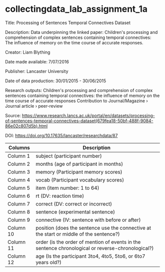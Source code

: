 # collectingdata_lab_assignment_1a

Title: Processing of Sentences Temporal Connectives Dataset

Description:
Data underpinning the linked paper: Children's processing and comprehension of complex sentences containing temporal connectives: The influence of memory on the time course of accurate responses.

Creator: Liam Blything

Date made available: 7/07/2016

Publisher: Lancaster University

Date of data production: 30/01/2015 - 30/06/2015

Research outputs:
Children's processing and comprehension of complex sentences containing temporal connectives: the influence of memory on the time course of accurate responses
Contribution to Journal/Magazine › Journal article › peer-review

Source: https://www.research.lancs.ac.uk/portal/en/datasets/processing-of-sentences-temporal-connectives-dataset(679fea18-50bf-488f-9084-86e02c807d5b).html

DOI: https://doi.org/10.17635/lancaster/researchdata/87


| Columns | Description |
| ------------- | ------------- |
|Column 1 |subject (participant number)|
|Column 2 |months (age of participant in months)|
|Column 3 |memory (Participant memory scores)|
|Column 4 |vocab (Participant vocabulary scores)|
|Column 5 |item (item number: 1 to 64)|
|Column 6 |rt (DV: reaction time)|
|Column 7 |correct (DV: correct or incorrect)|
|Column 8 |sentence (experimental sentence)|
|Column 9 |connective (IV: sentence with before or after)|
|Column 10 |position (does the sentence use the connective at the start or middle of the sentence?)|
|Column 11 |order (is the order of mention of events in the sentence chronological or reverse-chronological?)|
|Column 12 |age (Is the participant 3to4, 4to5, 5to6, or 6to7 years old?)|
